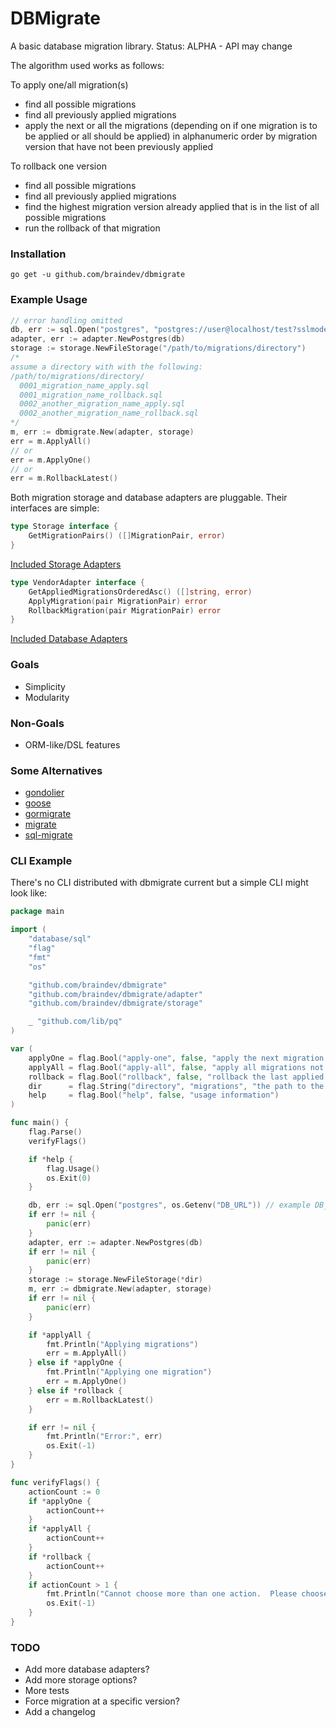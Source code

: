 # DBMigrate

A basic database migration library.  Status: ALPHA - API may change

The algorithm used works as follows:

To apply one/all migration(s)

- find all possible migrations
- find all previously applied migrations
- apply the next or all the migrations (depending on if one migration is to be applied or all should be applied) in alphanumeric order by migration version that have not been previously applied

To rollback one version

- find all possible migrations
- find all previously applied migrations
- find the highest migration version already applied that is in the list of all possible migrations
- run the rollback of that migration

### Installation

```go get -u github.com/braindev/dbmigrate```

### Example Usage

```go
// error handling omitted
db, err := sql.Open("postgres", "postgres://user@localhost/test?sslmode=disable")
adapter, err := adapter.NewPostgres(db)
storage := storage.NewFileStorage("/path/to/migrations/directory")
/*
assume a directory with with the following:
/path/to/migrations/directory/
  0001_migration_name_apply.sql
  0001_migration_name_rollback.sql
  0002_another_migration_name_apply.sql
  0002_another_migration_name_rollback.sql
*/
m, err := dbmigrate.New(adapter, storage)
err = m.ApplyAll()
// or
err = m.ApplyOne()
// or
err = m.RollbackLatest()
```

Both migration storage and database adapters are pluggable.  Their interfaces are simple:

```go
type Storage interface {
	GetMigrationPairs() ([]MigrationPair, error)
}
```

[Included Storage Adapters](./storage/README.md)

```go
type VendorAdapter interface {
	GetAppliedMigrationsOrderedAsc() ([]string, error)
	ApplyMigration(pair MigrationPair) error
	RollbackMigration(pair MigrationPair) error
}
```

[Included Database Adapters](./adapter/README.md)

### Goals

- Simplicity
- Modularity

### Non-Goals

- ORM-like/DSL features

### Some Alternatives

- [gondolier](https://github.com/emvicom/gondolier)
- [goose](https://github.com/steinbacher/goose)
- [gormigrate](https://github.com/go-gormigrate/gormigrate)
- [migrate](https://github.com/golang-migrate/migrate)
- [sql-migrate](https://github.com/rubenv/sql-migrate)

### CLI Example

There's no CLI distributed with dbmigrate current but a simple CLI might look like:

```go
package main

import (
	"database/sql"
	"flag"
	"fmt"
	"os"

	"github.com/braindev/dbmigrate"
	"github.com/braindev/dbmigrate/adapter"
	"github.com/braindev/dbmigrate/storage"

	_ "github.com/lib/pq"
)

var (
	applyOne = flag.Bool("apply-one", false, "apply the next migration not yet applied in alphanumeric order")
	applyAll = flag.Bool("apply-all", false, "apply all migrations not yet applied in alphanumeric order by version")
	rollback = flag.Bool("rollback", false, "rollback the last applied migration")
	dir      = flag.String("directory", "migrations", "the path to the migrations directory")
	help     = flag.Bool("help", false, "usage information")
)

func main() {
	flag.Parse()
	verifyFlags()

	if *help {
		flag.Usage()
		os.Exit(0)
	}

	db, err := sql.Open("postgres", os.Getenv("DB_URL")) // example DB_URL=postgres://user@localhost/db
	if err != nil {
		panic(err)
	}
	adapter, err := adapter.NewPostgres(db)
	if err != nil {
		panic(err)
	}
	storage := storage.NewFileStorage(*dir)
	m, err := dbmigrate.New(adapter, storage)
	if err != nil {
		panic(err)
	}

	if *applyAll {
		fmt.Println("Applying migrations")
		err = m.ApplyAll()
	} else if *applyOne {
		fmt.Println("Applying one migration")
		err = m.ApplyOne()
	} else if *rollback {
		err = m.RollbackLatest()
	}

	if err != nil {
		fmt.Println("Error:", err)
		os.Exit(-1)
	}
}

func verifyFlags() {
	actionCount := 0
	if *applyOne {
		actionCount++
	}
	if *applyAll {
		actionCount++
	}
	if *rollback {
		actionCount++
	}
	if actionCount > 1 {
		fmt.Println("Cannot choose more than one action.  Please choose one of apply-one, apply-all, or rollback")
		os.Exit(-1)
	}
}
```


### TODO

- Add more database adapters?
- Add more storage options?
- More tests
- Force migration at a specific version?
- Add a changelog
